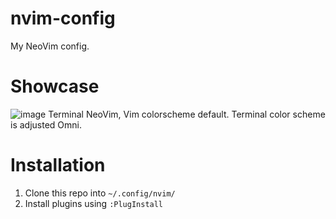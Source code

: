 # nvim-config
My NeoVim config.

# Showcase
![image](https://user-images.githubusercontent.com/40383042/125175499-3199b880-e1ff-11eb-83b1-ff85bb2f0390.png)
Terminal NeoVim, Vim colorscheme default. Terminal color scheme is adjusted Omni.

# Installation
1. Clone this repo into `~/.config/nvim/`
2. Install plugins using `:PlugInstall` 
